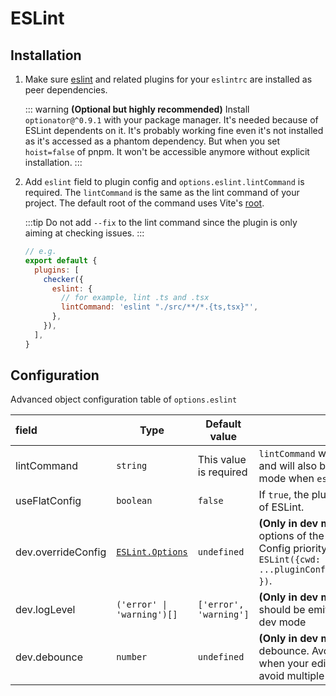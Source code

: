 # ESLint

## Installation

1. Make sure [eslint](https://www.npmjs.com/package/eslint) and related plugins for your `eslintrc` are installed as peer dependencies.

   ::: warning
   **(Optional but highly recommended)** Install `optionator@^0.9.1` with your package manager. It's needed because of ESLint dependents on it. It's probably working fine even it's not installed as it's accessed as a phantom dependency. But when you set `hoist=false` of pnpm. It won't be accessible anymore without explicit installation.
   :::

2. Add `eslint` field to plugin config and `options.eslint.lintCommand` is required. The `lintCommand` is the same as the lint command of your project. The default root of the command uses Vite's [root](https://vitejs.dev/config/#root).

   :::tip
   Do not add `--fix` to the lint command since the plugin is only aiming at checking issues.
   :::

   ```js
   // e.g.
   export default {
     plugins: [
       checker({
         eslint: {
           // for example, lint .ts and .tsx
           lintCommand: 'eslint "./src/**/*.{ts,tsx}"',
         },
       }),
     ],
   }
   ```

## Configuration

Advanced object configuration table of `options.eslint`

| field              | Type                                                                                                       | Default value          | Description                                                                                                                                                                                                              |
| :----------------- | ---------------------------------------------------------------------------------------------------------- | ---------------------- | ------------------------------------------------------------------------------------------------------------------------------------------------------------------------------------------------------------------------ |
| lintCommand        | `string`                                                                                                   | This value is required | `lintCommand` will be executed at build mode, and will also be used as default config for dev mode when `eslint.dev.eslint` is nullable.                                                                                 |
| useFlatConfig      | `boolean`                                                                                                  | `false`                | If `true`, the plugin will use the new [flat config](https://eslint.org/docs/latest/use/configure/configuration-files-new) of ESLint.                                                                                    |
| dev.overrideConfig | [`ESLint.Options`](https://github.com/DefinitelyTyped/DefinitelyTyped/blob/master/types/eslint/index.d.ts) | `undefined`            | **(Only in dev mode)** You can override the options of the translated from `lintCommand`. Config priority: `const eslint = new ESLint({cwd: root, ...translatedOptions, ...pluginConfig.eslint.dev?.overrideConfig, })`. |
| dev.logLevel       | `('error' \| 'warning')[]`                                                                                 | `['error', 'warning']` | **(Only in dev mode)** Which level of ESLint should be emitted to terminal and overlay in dev mode                                                                                                                       |
dev.debounce | `number` | `undefined` | **(Only in dev mode)** The milliseconds for debounce. Avoid repeated formatting files when your editor set lint on save action, and avoid multiple checks in a short time |     